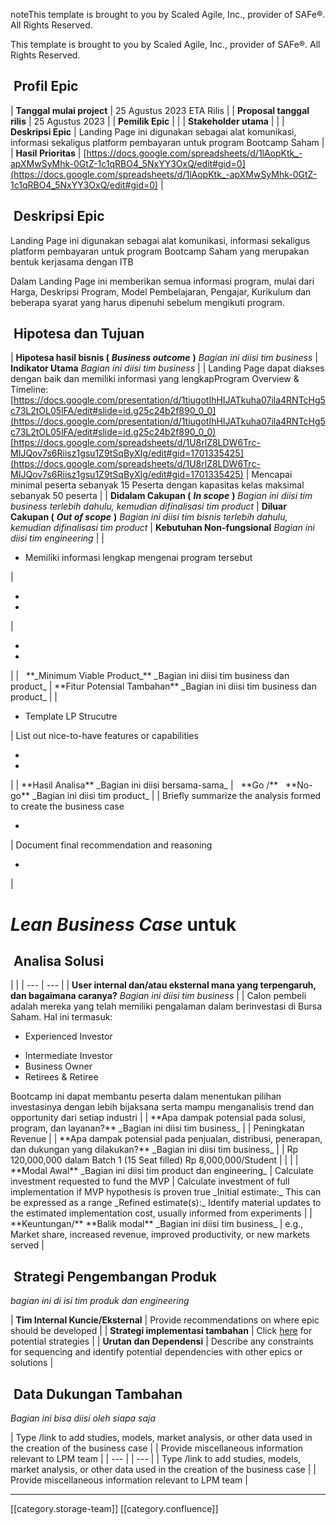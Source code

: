 noteThis template is brought to you by Scaled Agile, Inc., provider of SAFe®. All Rights Reserved.

This template is brought to you by Scaled Agile, Inc., provider of SAFe®. All Rights Reserved.


##  Profil Epic


|  **Tanggal mulai project**  | 25 Agustus 2023 ETA Rilis | 
|  **Proposal tanggal rilis**  | 25 Agustus 2023 | 
|  **Pemilik Epic**  |  | 
|  **Stakeholder utama**  |  | 
|  **Deskripsi Epic**  | Landing Page ini digunakan sebagai alat komunikasi, informasi sekaligus platform pembayaran untuk program Bootcamp Saham  | 
|  **Hasil Prioritas**  | [https://docs.google.com/spreadsheets/d/1lAopKtk_-apXMwSyMhk-0GtZ-1c1qRBO4_5NxYY3OxQ/edit#gid=0](https://docs.google.com/spreadsheets/d/1lAopKtk_-apXMwSyMhk-0GtZ-1c1qRBO4_5NxYY3OxQ/edit#gid=0) | 


##  Deskripsi Epic
Landing Page ini digunakan sebagai alat komunikasi, informasi sekaligus platform pembayaran untuk program Bootcamp Saham yang merupakan bentuk kerjasama dengan ITB



Dalam Landing Page ini memberikan semua informasi program, mulai dari Harga, Deskripsi Program, Model Pembelajaran, Pengajar, Kurikulum dan beberapa syarat yang harus dipenuhi sebelum mengikuti program.


##  Hipotesa dan Tujuan


|  **Hipotesa hasil bisnis (**  **_Business outcome_**  **)**  _Bagian ini diisi tim business_  |  **Indikator Utama**  _Bagian ini diisi tim business_  | 
| Landing Page dapat diakses dengan baik dan memiliki informasi yang lengkapProgram Overview & Timeline:[https://docs.google.com/presentation/d/1tiugotIhHIJATkuha07ila4RNTcHg5c73L2tOL05lFA/edit#slide=id.g25c24b2f890_0_0](https://docs.google.com/presentation/d/1tiugotIhHIJATkuha07ila4RNTcHg5c73L2tOL05lFA/edit#slide=id.g25c24b2f890_0_0)[https://docs.google.com/spreadsheets/d/1U8rlZ8LDW6Trc-MIJQov7s6Riisz1gsu1Z9tSqByXIg/edit#gid=1701335425](https://docs.google.com/spreadsheets/d/1U8rlZ8LDW6Trc-MIJQov7s6Riisz1gsu1Z9tSqByXIg/edit#gid=1701335425) | Mencapai minimal peserta sebanyak 15 Peserta dengan kapasitas kelas maksimal sebanyak 50 peserta | 
|  **Didalam Cakupan (**  **_In scope_**  **)**  _Bagian ini diisi tim business terlebih dahulu, kemudian difinalisasi tim product_  |  **Diluar Cakupan (**  **_Out of scope_**  **)**  _Bagian ini diisi tim bisnis terlebih dahulu, kemudian difinalisasi tim product_  |  **Kebutuhan Non-fungsional**  _Bagian ini diisi tim engineering_  | 
| <ul><li>Memiliki informasi lengkap mengenai program tersebut

</li></ul> | <ul><li>

</li><li>

</li></ul> | <ul><li>

</li><li>

</li></ul> | 
|   **_Minimum Viable Product_**  _Bagian ini diisi tim business dan product_  |  **Fitur Potensial Tambahan**  _Bagian ini diisi tim business dan product_  | 
| <ul><li>Template LP Strucutre

</li></ul> | List out nice-to-have features or capabilities<ul><li>

</li><li>

</li></ul> | 
|  **Hasil Analisa**  _Bagian ini diisi bersama-sama_  |   **Go /**   **No-go**  _Bagian ini diisi tim product_  | 
| Briefly summarize the analysis formed to create the business case<ul><li>

</li></ul> | Document final recommendation and reasoning<ul><li>

</li></ul> | 


#  _Lean Business Case_  untuk <short name of epic>

##  Analisa Solusi


|  | 
|  --- |  --- | 
|  **User internal dan/atau eksternal mana yang terpengaruh, dan bagaimana caranya?**  _Bagian ini diisi tim business_  | 
| Calon pembeli adalah mereka yang telah memiliki pengalaman dalam berinvestasi di Bursa Saham. Hal ini termasuk:<ul><li>Experienced Investor 

</li><li>Intermediate Investor

</li><li>Business Owner

</li><li>Retirees & Retiree 

</li></ul>Bootcamp ini dapat membantu peserta dalam menentukan pilihan investasinya dengan lebih bijaksana serta mampu menganalisis trend dan opportunity dari setiap industri | 
|  **Apa dampak potensial pada solusi, program, dan layanan?**  _Bagian ini diisi tim business_  | 
| Peningkatan Revenue | 
|  **Apa dampak potensial pada penjualan, distribusi, penerapan, dan dukungan yang dilakukan?**  _Bagian ini diisi tim business_  | 
| Rp 120,000,000 dalam Batch 1 (15 Seat filled) Rp 8,000,000/Student | 
|  | 
|  **Modal Awal**  _Bagian ini diisi tim product dan engineering_  | Calculate investment requested to fund the MVP | Calculate investment of full implementation if MVP hypothesis is proven true _Initial estimate:_  This can be expressed as a range _Refined estimate(s):_  Identify material updates to the estimated implementation cost, usually informed from experiments | 
|  **Keuntungan/**  **Balik modal**  _Bagian ini diisi tim business_  | e.g., Market share, increased revenue, improved productivity, or new markets served | 


##  Strategi Pengembangan Produk
 _bagian ini di isi tim produk dan engineering_ 



|  **Tim Internal Kuncie/Eksternal**  | Provide recommendations on where epic should be developed | 
|  **Strategi implementasi tambahan**  | Click [here](https://www.scaledagileframework.com/implementation-strategies-for-business-epics/) for potential strategies | 
|  **Urutan dan Dependensi**  | Describe any constraints for sequencing and identify potential dependencies with other epics or solutions | 


##  Data Dukungan Tambahan
 _Bagian ini bisa diisi oleh siapa saja_ 



| Type /link to add studies, models, market analysis, or other data used in the creation of the business case | 
| Provide miscellaneous information relevant to LPM team | 
|  --- | 
|  --- | 
| Type /link to add studies, models, market analysis, or other data used in the creation of the business case | 
| Provide miscellaneous information relevant to LPM team | 



*****

[[category.storage-team]] 
[[category.confluence]] 
